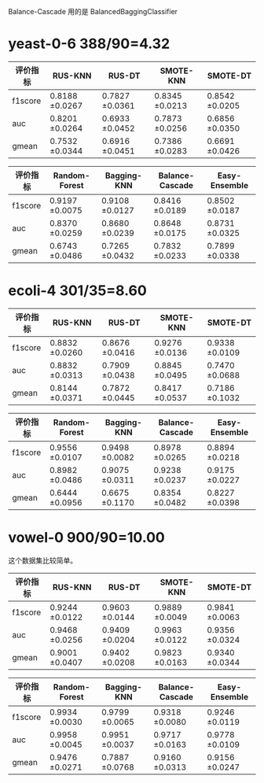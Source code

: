 Balance-Cascade 用的是 BalancedBaggingClassifier

# yeast-0-6 388/90=4.32
|  评价指标  | RUS-KNN         | RUS-DT         | SMOTE-KNN | SMOTE-DT |
|  ----     | ----             | ----           |----       |----   |
|f1score    |0.8188 ±0.0267    |0.7827 ±0.0361|0.8345 ±0.0213|0.8542 ±0.0205|
|auc        |0.8201 ±0.0264    |0.6933 ±0.0452|0.7873 ±0.0256|0.6856 ±0.0350|
|gmean      |0.7532 ±0.0344    |0.6916 ±0.0451|0.7386 ±0.0283|0.6691 ±0.0426|

|  评价指标  | Random-Forest         | Bagging-KNN         | Balance-Cascade | Easy-Ensemble |
|  ----     | ----             | ----           |----       |----   |
|f1score    |0.9197 ±0.0075| 0.9108 ±0.0127|0.8416 ±0.0189| 0.8502 ±0.0187
|auc        |0.8370 ±0.0259| 0.8680 ±0.0239|0.8648 ±0.0175| 0.8731 ±0.0325
|gmean      |0.6743 ±0.0486| 0.7265 ±0.0432|0.7832 ±0.0233| 0.7899 ±0.0338


# ecoli-4 301/35=8.60
|  评价指标  | RUS-KNN         | RUS-DT         | SMOTE-KNN | SMOTE-DT |
|  ----     | ----             | ----           |----       |----   |
|f1score    |0.8832 ±0.0260    |0.8676 ±0.0416|0.9276 ±0.0136|0.9338 ±0.0109|
|auc        |0.8832 ±0.0313    |0.7909 ±0.0438|0.8845 ±0.0495|0.7470 ±0.0688|
|gmean      |0.8144 ±0.0371    |0.7872 ±0.0445|0.8417 ±0.0537|0.7186 ±0.1032|


|  评价指标  | Random-Forest         | Bagging-KNN         | Balance-Cascade | Easy-Ensemble |
|  ----     | ----             | ----           |----       |----   |
|f1score    |0.9556 ±0.0107| 0.9498 ±0.0082|0.8978 ±0.0265|0.8894 ±0.0218
|auc        |0.8982 ±0.0486| 0.9075 ±0.0311|0.9238 ±0.0237| 0.9175 ±0.0227
|gmean      |0.6444 ±0.0956| 0.6675 ±0.1170|0.8354 ±0.0482| 0.8227 ±0.0398




# vowel-0 900/90=10.00
这个数据集比较简单。   

|  评价指标  | RUS-KNN         | RUS-DT         | SMOTE-KNN | SMOTE-DT |
|  ----     | ----             | ----           |----       |----   |
|f1score    |0.9244 ±0.0122|0.9603 ±0.0144|0.9889 ±0.0049|0.9841 ±0.0063|
|auc        |0.9468 ±0.0256|0.9409 ±0.0204|0.9963 ±0.0122|0.9356 ±0.0324|
|gmean      |0.9001 ±0.0407|0.9402 ±0.0208|0.9823 ±0.0163|0.9340 ±0.0344|

|  评价指标  | Random-Forest         | Bagging-KNN         | Balance-Cascade | Easy-Ensemble |
|  ----     | ----             | ----           |----       |----   |
|f1score    | 0.9934 ±0.0030|  0.9799 ±0.0065| 0.9318 ±0.0080| 0.9246 ±0.0119
|auc        | 0.9958 ±0.0045|  0.9951 ±0.0037| 0.9717 ±0.0163| 0.9778 ±0.0109
|gmean      | 0.9476 ±0.0271|  0.7887 ±0.0768| 0.9160 ±0.0313| 0.9156 ±0.0247 





































